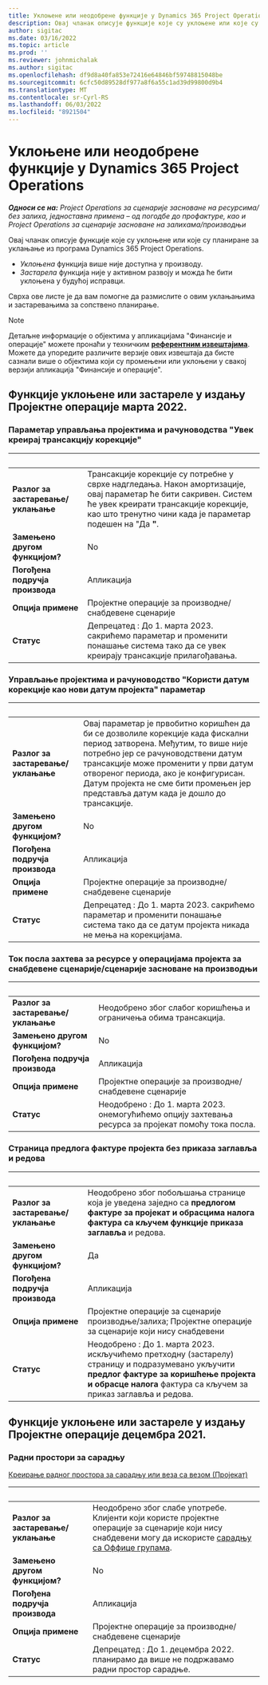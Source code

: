 ```yaml
---
title: Уклоњене или неодобрене функције у Dynamics 365 Project Operations
description: Овај чланак описује функције које су уклоњене или које су планиране за уклањање из програма Dynamics 365 Project Operations.
author: sigitac
ms.date: 03/16/2022
ms.topic: article
ms.prod: ''
ms.reviewer: johnmichalak
ms.author: sigitac
ms.openlocfilehash: df9d8a40fa853e72416e64846bf59748815048be
ms.sourcegitcommit: 6cfc50d89528df977a8f6a55c1ad39d99800d9b4
ms.translationtype: MT
ms.contentlocale: sr-Cyrl-RS
ms.lasthandoff: 06/03/2022
ms.locfileid: "8921504"
---
```

# <a name="removed-or-deprecated-features-in-dynamics-365-project-operations"></a>Уклоњене или неодобрене функције у Dynamics 365 Project Operations

_**Односи се на:** Project Operations за сценарије засноване на ресурсима/без залиха, једноставна примена – од погодбе до профактуре, као и Project Operations за сценарије засноване на залихама/производњи_

Овај чланак описује функције које су уклоњене или које су планиране за уклањање из програма Dynamics 365 Project Operations.

- *Уклоњена* функција више није доступна у производу.
- *Застарела* функција није у активном развоју и можда ће бити уклоњена у будућој исправци.

Сврха ове листе је да вам помогне да размислите о овим уклањањима и застаревањима за сопствено планирање.

> [!NOTE]
> Детаљне информације о објектима у апликацијама "Финансије и операције" можете пронаћи у техничким [**референтним извештајима**](/dynamics/s-e/global/axtechrefrep_61). Можете да упоредите различите верзије ових извештаја да бисте сазнали више о објектима који су промењени или уклоњени у свакој верзији апликација "Финансије и операције".

## <a name="features-removed-or-deprecated-in-the-project-operations-march-2022-release"></a>Функције уклоњене или застареле у издању Пројектне операције марта 2022.

### <a name="project-management-and-accounting-always-create-adjustment-transaction-parameter"></a>Параметар управљања пројектима и рачуноводства "Увек креирај трансакцију корекције"

| &nbsp; | &nbsp; |
|--------|--------|
| **Разлог за застаревање/уклањање** | Трансакције корекције су потребне у сврхе надгледања. Након амортизације, овај параметар ће бити сакривен. Систем ће увек креирати трансакције корекције, као што тренутно чини када је параметар подешен на "Да **"**. |
| **Замењено другом функцијом?** | No |
| **Погођена подручја производа** | Апликација |
| **Опција примене** | Пројектне операције за производне/снабдевене сценарије |
| **Статус** | Депрецатед : До 1. марта 2023. сакрићемо параметар и променити понашање система тако да се увек креирају трансакције прилагођавања. |

### <a name="project-management-and-accounting-use-adjustment-date-as-new-project-date-parameter"></a>Управљање пројектима и рачуноводство "Користи датум корекције као нови датум пројекта" параметар

| &nbsp; | &nbsp; |
|--------|--------|
| **Разлог за застаревање/уклањање** | Овај параметар је првобитно коришћен да би се дозволиле корекције када фискални период затворена. Међутим, то више није потребно јер се рачуноводствени датум трансакције може променити у први датум отвореног периода, ако је конфигурисан. Датум пројекта не сме бити промењен јер представља датум када је дошло до трансакције. |
| **Замењено другом функцијом?** | No |
| **Погођена подручја производа** | Апликација |
| **Опција примене** | Пројектне операције за производне/снабдевене сценарије |
| **Статус** | Депрецатед : До 1. марта 2023. сакрићемо параметар и променити понашање система тако да се датум пројекта никада не мења на корекцијама. |

### <a name="resource-request-workflow-in-project-operations-for-stockedproduction-based-scenarios"></a>Ток посла захтева за ресурсе у операцијама пројекта за снабдевене сценарије/сценарије засноване на производњи

| &nbsp; | &nbsp; |
|--------|--------|
| **Разлог за застаревање/уклањање** | Неодобрено због слабог коришћења и ограничења обима трансакција. |
| **Замењено другом функцијом?** | No |
| **Погођена подручја производа** | Апликација |
| **Опција примене** | Пројектне операције за производне/снабдевене сценарије |
| **Статус** | Неодобрено : До 1. марта 2023. онемогућићемо опцију захтевања ресурса за пројекат помоћу тока посла. |

### <a name="project-invoice-proposal-page-without-header-and-lines-views"></a>Страница предлога фактуре пројекта без приказа заглавља и редова

| &nbsp; | &nbsp; |
|--------|--------|
| **Разлог за застаревање/уклањање** | Неодобрено због побољшања странице која је уведена заједно са **предлогом фактуре за пројекат и обрасцима налога фактура са кључем функције приказа заглавља** и редова. |
| **Замењено другом функцијом?** | Да |
| **Погођена подручја производа** | Апликација |
| **Опција примене** | Пројектне операције за сценарије производње/залиха; Пројектне операције за сценарије који нису снабдевени |
| **Статус** | Неодобрено : До 1. марта 2023. искључићемо претходну (застарелу) страницу и подразумевано укључити **предлог фактуре за коришћење пројекта и обрасце налога** фактура са кључем за приказ заглавља и редова. |

## <a name="features-removed-or-deprecated-in-the-project-operations-december-2021-release"></a>Функције уклоњене или застареле у издању Пројектне операције децембра 2021.

### <a name="collaboration-workspaces"></a>Радни простори за сарадњу

[Креирање радног простора за сарадњу или веза са везом (Пројекат)](/dynamicsax-2012/appuser-itpro/create-or-link-to-a-collaboration-workspace-project)

| &nbsp; | &nbsp; |
|--------|--------|
| **Разлог за застаревање/уклањање** | Неодобрено због слабе употребе. Клијенти који користе пројектне операције за сценарије који нису снабдевени могу да искористе [сарадњу са Оффице групама](../project-management/collaboration-groups.md). |
| **Замењено другом функцијом?** | No |
| **Погођена подручја производа** | Апликација  |
| **Опција примене** | Пројектне операције за производне/снабдевене сценарије |
| **Статус** | Депрецатед : До 1. децембра 2022. планирамо да више не подржавамо радни простор сарадње. |
